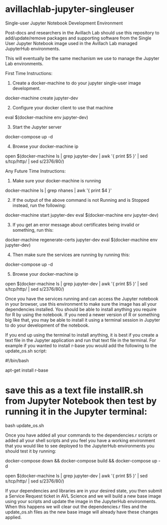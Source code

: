 # avillachlab-jupyter-singleuser
Single-user Jupyter Notebook Development Environment

Post-docs and researchers in the Avillach Lab should use this repository to add/update/remove
packages and supporting software from the Single User Jupyter Notebook image used in the 
Avillach Lab managed JupyterHub environments.

This will eventually be the same mechanism we use to manage the Jupyter Lab environments.


First Time Instructions:

1) Create a docker-machine to do your jupyter single-user image development.

docker-machine create jupyter-dev

2) Configure your docker client to use that machine

eval $(docker-machine env jupyter-dev)

3) Start the Jupyter server

docker-compose up -d

4) Browse your docker-machine ip

open $(docker-machine ls | grep jupyter-dev | awk '{ print $5 }' | sed s/tcp/http/ | sed s/2376/80/)


Any Future Time Instructions:

1) Make sure your docker-machine is running

docker-machine ls | grep nhanes | awk '{ print $4 }'

2) If the output of the above command is not Running and is Stopped instead, run the following:

docker-machine start jupyter-dev
eval $(docker-machine env jupyter-dev)

3) If you get an error message about certificates being invalid or something, run this:

docker-machine regenerate-certs jupyter-dev
eval $(docker-machine env jupyter-dev)

4) Then make sure the services are running by running this:

docker-compose up -d

5) Browse your docker-machine ip

open $(docker-machine ls | grep jupyter-dev | awk '{ print $5 }' | sed s/tcp/http/ | sed s/2376/80/)


Once you have the services running and can access the Jupyter notebook in your browser, use
this environment to make sure the image has all your dependencies installed. You should be
able to install anything you require for R by using the notebook. If you need a newer version
of R or something big like that, you may be able to install it using a terminal session
in Jupyter to do your development of the notebook.

If you end up using the terminal to install anything, it is best if you create a text file
in the Jupyter application and run that text file in the terminal. For example if you wanted
to install r-base you would add the following to the update_os.sh script:



#!/bin/bash

apt-get install r-base



# save this as a text file installR.sh from Jupyter Notebook then test by running it in the Jupyter terminal:

bash update_os.sh



Once you have added all your commands to the dependencies.r scripts or added all your shell scripts and
you feel you have a working environment that you would like to see deployed to the JupyterHub environments
you should test it by running:


docker-compose down && docker-compose build && docker-compose up -d

open $(docker-machine ls | grep jupyter-dev | awk '{ print $5 }' | sed s/tcp/http/ | sed s/2376/80/)



If your dependencies and libraries are in your desired state, you then submit a Service Request ticket
in AVL Science and we will build a new base image using your scripts and update the image in the
JupyterHub environments. When this happens we will clear out the dependencies.r files and the update_os.sh
files as the new base image will already have these changes applied.


